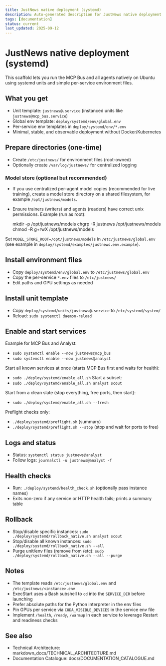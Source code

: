 ```yaml
---
title: JustNews native deployment (systemd)
description: Auto-generated description for JustNews native deployment (systemd)
tags: [documentation]
status: current
last_updated: 2025-09-12
---
```


# JustNews native deployment (systemd)

This scaffold lets you run the MCP Bus and all agents natively on Ubuntu using
systemd units and simple per-service environment files.

## What you get
- Unit template: `justnews@.service` (instanced units like `justnews@mcp_bus.service`)
- Global env template: `deploy/systemd/env/global.env`
- Per-service env templates in `deploy/systemd/env/*.env`
- Minimal, stable, and observable deployment without Docker/Kubernetes

## Prepare directories (one-time)
- Create `/etc/justnews/` for environment files (root-owned)
- Optionally create `/var/log/justnews/` for centralized logging

### Model store (optional but recommended)
- If you use centralized per-agent model copies (recommended for live training), create a model store directory on a shared filesystem, for example `/opt/justnews/models`.
- Ensure trainers (writers) and agents (readers) have correct unix permissions. Example (run as root):

	mkdir -p /opt/justnews/models
	chgrp -R justnews /opt/justnews/models
	chmod -R g+rwX /opt/justnews/models

Set `MODEL_STORE_ROOT=/opt/justnews/models` in `/etc/justnews/global.env` (see example in `deploy/systemd/examples/justnews.env.example`).

## Install environment files
- Copy `deploy/systemd/env/global.env` to `/etc/justnews/global.env`
- Copy the per-service `*.env` files to `/etc/justnews/`
- Edit paths and GPU settings as needed

## Install unit template
- Copy `deploy/systemd/units/justnews@.service` to `/etc/systemd/system/`
- Reload: `sudo systemctl daemon-reload`

## Enable and start services
Example for MCP Bus and Analyst:
- `sudo systemctl enable --now justnews@mcp_bus`
- `sudo systemctl enable --now justnews@analyst`

Start all known services at once (starts MCP Bus first and waits for health):
- `sudo ./deploy/systemd/enable_all.sh`
Start a subset:
- `sudo ./deploy/systemd/enable_all.sh analyst scout`

Start from a clean slate (stop everything, free ports, then start):
- `sudo ./deploy/systemd/enable_all.sh --fresh`

Preflight checks only:
- `./deploy/systemd/preflight.sh` (summary)
- `./deploy/systemd/preflight.sh --stop` (stop and wait for ports to free)

## Logs and status
- Status: `systemctl status justnews@analyst`
- Follow logs: `journalctl -u justnews@analyst -f`

## Health checks
- Run: `./deploy/systemd/health_check.sh` (optionally pass instance names)
- Exits non-zero if any service or HTTP health fails; prints a summary table

## Rollback
- Stop/disable specific instances: `sudo ./deploy/systemd/rollback_native.sh analyst scout`
- Stop/disable all known instances: `sudo ./deploy/systemd/rollback_native.sh --all`
- Purge unit/env files (remove from /etc): `sudo ./deploy/systemd/rollback_native.sh --all --purge`

## Notes
- The template reads `/etc/justnews/global.env` and `/etc/justnews/<instance>.env`
- ExecStart uses a Bash subshell to `cd` into the `SERVICE_DIR` before launching
- Prefer absolute paths for the Python interpreter in the env files
- Pin GPUs per service via `CUDA_VISIBLE_DEVICES` in the service env file
- Implement `/health`, `/ready`, `/warmup` in each service to leverage Restart and readiness checks

## See also

- Technical Architecture: markdown_docs/TECHNICAL_ARCHITECTURE.md
- Documentation Catalogue: docs/DOCUMENTATION_CATALOGUE.md
